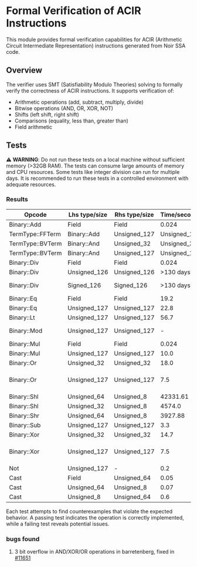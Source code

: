 # Formal Verification of ACIR Instructions

This module provides formal verification capabilities for ACIR (Arithmetic Circuit Intermediate Representation) instructions generated from Noir SSA code.

## Overview

The verifier uses SMT (Satisfiability Modulo Theories) solving to formally verify the correctness of ACIR instructions. It supports verification of:

- Arithmetic operations (add, subtract, multiply, divide)
- Bitwise operations (AND, OR, XOR, NOT)
- Shifts (left shift, right shift)
- Comparisons (equality, less than, greater than)
- Field arithmetic

## Tests

⚠️ **WARNING**: Do not run these tests on a local machine without sufficient memory (>32GB RAM). The tests can consume large amounts of memory and CPU resources. Some tests like integer division can run for multiple days. It is recommended to run these tests in a controlled environment with adequate resources.

### Results

| Opcode      | Lhs type/size | Rhs type/size | Time/seconds | Memory/GB | Success | SMT Term Type    | Reason                                                                                                        |
| ----------- | ------------- | ------------- | ------------ | --------- | ------- | ---------------- | ------------------------------------------------------------------------------------------------------------- |
| Binary::Add | Field         | Field         | 0.024        | -         | &check; |                  | |
| TermType::FFTerm | Binary::Add | Unsigned_127 | Unsigned_127 | 2.8 | - | &check; |                  | |
| TermType::BVTerm | Binary::And | Unsigned_32  | Unsigned_32  | 6.7 | - | &check; |                  | |
| TermType::BVTerm | Binary::And | Unsigned_127 | Unsigned_127 | 7.5 | - | &cross; | TermType::BVTerm | [smt solver lookup doesnt support 2bits tables](https://github.com/AztecProtocol/aztec-packages/issues/11721) |
| Binary::Div | Field         | Field         | 0.024        | -         | &check; | TermType::FFTerm |                                                                                                               |
| Binary::Div | Unsigned_126  | Unsigned_126  | >130 days        | 3.5       | &cross; | TermType::BVTerm | Test takes too long |
| Binary::Div | Signed_126    | Signed_126    | >130 days     | 5.1       | &cross; | TermType::BVTerm | Test takes takes too long       |
| Binary::Eq  | Field         | Field         | 19.2         | -         | &check; | TermType::FFTerm |                                                                                                               |
| Binary::Eq  | Unsigned_127  | Unsigned_127  | 22.8         | -         | &check; | TermType::BVTerm |                                                                                                               |
| Binary::Lt  | Unsigned_127  | Unsigned_127  | 56.7         | -         | &check; | TermType::BVTerm |                                                                                                               |
| Binary::Mod | Unsigned_127  | Unsigned_127  | -            | 3.2       | &cross; | TermType::BVTerm | [Field and bitvector logic mixing](https://github.com/AztecProtocol/aztec-packages/issues/11722)              |
| Binary::Mul | Field         | Field         | 0.024        | -         | &check; | TermType::FFTerm |                                                                                                               |
| Binary::Mul | Unsigned_127  | Unsigned_127  | 10.0         | -         | &check; | TermType::BVTerm |                                                                                                               |
| Binary::Or  | Unsigned_32   | Unsigned_32   | 18.0         | -         | &check; | TermType::BVTerm |                                                                                                               |
| Binary::Or  | Unsigned_127  | Unsigned_127  | 7.5          | -         | &cross; | TermType::BVTerm | [smt solver lookup doesnt support 2bits tables](https://github.com/AztecProtocol/aztec-packages/issues/11721) |
| Binary::Shl | Unsigned_64   | Unsigned_8    | 42331.61     | 63.2      | &check; | TermType::BVTerm |                                                                                                               |
| Binary::Shl | Unsigned_32   | Unsigned_8    | 4574.0       | 30        | &check; | TermType::BVTerm |                                                                                                               |
| Binary::Shr | Unsigned_64   | Unsigned_8    | 3927.88      | 10        | &check; | TermType::BVTerm |                                                                                                               |
| Binary::Sub | Unsigned_127  | Unsigned_127  | 3.3          | -         | &check; | TermType::BVTerm |                                                                                                               |
| Binary::Xor | Unsigned_32   | Unsigned_32   | 14.7         | -         | &check; | TermType::BVTerm |                                                                                                               |
| Binary::Xor | Unsigned_127  | Unsigned_127  | 7.5          | -         | &cross; | TermType::BVTerm | [smt solver lookup doesnt support 2bits tables](https://github.com/AztecProtocol/aztec-packages/issues/11721) |
| Not         | Unsigned_127  | -             | 0.2          | -         | &check; | TermType::BVTerm |                                                                                                               |
| Cast        | Field         | Unsigned_64         | 0.05        | -         | &check; | TermType::FFTerm |                                                                                                               |
| Cast        | Unsigned_64   | Unsigned_8         | 0.07        | -         | &check; | TermType::BVTerm |                                                                                                               |
| Cast        | Unsigned_8    | Unsigned_64        | 0.6        | -         | &check; | TermType::BVTerm |                                                                                                               |

Each test attempts to find counterexamples that violate the expected behavior. A passing test indicates the operation is correctly implemented, while a failing test reveals potential issues.

### bugs found

1. 3 bit overflow in AND/XOR/OR operations in barretenberg, fixed in [#11651](https://github.com/AztecProtocol/aztec-packages/commit/dddab22934b3abb798dbf204bccb68b557ee2193)
